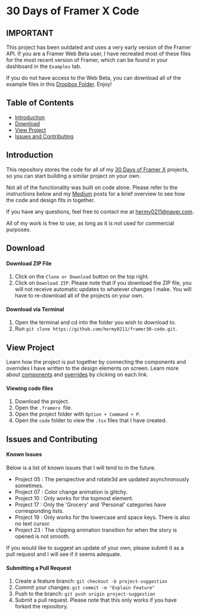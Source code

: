 # 30 Days of Framer X Code


## IMPORTANT

This project has been outdated and uses a very early version of the Framer API. If you are a Framer Web Beta user, I have recreated most of these files for the most recent version of Framer, which can be found in your dashboard in the `Examples` tab.

If you do not have access to the Web Beta, you can download all of the example files in this [Dropbox Folder](bit.ly/34GseFx). Enjoy!


## Table of Contents

* [Introduction](#introduction)
* [Download](#download)
* [View Project](#view-project)
* [Issues and Contributing](#issues-and-contributing)


## Introduction

This repository stores the code for all of my [30 Days of Framer X](https://hermy0211.github.io/framer30/) projects, so you can start building a similar project on your own.

Not all of the functionality was built on code alone. Please refer to the instructions below and my [Medium](https://medium.com/@annelee_22736) posts for a brief overview to see how the code and design fits in together.

If you have any questions, feel free to contact me at hermy0211@naver.com.

All of my work is free to use, as long as it is not used for commercial purposes.


## Download

#### Download ZIP File
1. Click on the `Clone or Download` button on the top right.
2. Click on `Download ZIP`.
Please note that if you download the ZIP file, you will not receive automatic updates to whatever changes I make. You will have to re-download all of the projects on your own.

#### Download via Terminal
1. Open the terminal and cd into the folder you wish to download to.
2. Run `git clone https://github.com/hermy0211/framer30-code.git`.


## View Project

Learn how the project is put together by connecting the components and overrides I have written to the design elements on screen. Learn more about [components](https://framer.com/learn/docs/components) and [overrides](https://framer.com/learn/docs/overrides) by clicking on each link.

#### Viewing code files
1. Download the project.
2. Open the `.framerx `file.
3. Open the project folder with `Option + Command + P`.
4. Open the `code` folder to view the `.tsx` files that I have created.


## Issues and Contributing

#### Known Issues
Below is a list of known issues that I will tend to in the future.
- Project 05 : The perspective and rotate3d are updated asynchronously sometimes.
- Project 07 : Color change animation is glitchy.
- Project 10 : Only works for the topmost element.
- Project 17 : Only the 'Grocery' and 'Personal' categories have corresponding lists.
- Project 19 : Only works for the lowercase and space keys. There is also no text cursor.
- Project 23 : The clipping animation transition for when the story is opened is not smooth.

If you would like to suggest an update of your own, please submit it as a pull request and I will see if it seems adequate.

#### Submitting a Pull Request
1. Create a feature branch: `git checkout -b project-suggestion`
2. Commit your changes: `git commit -m "Explain Feature"`
3. Push to the branch: `git push origin project-suggestion`
4. Submit a pull request.
Please note that this only works if you have forked the repository.
